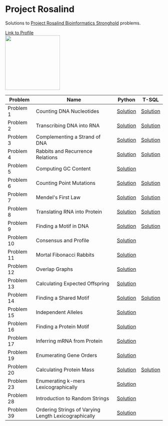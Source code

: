 # Project Rosalind
Solutions to [Project Rosalind Bioinformatics Stronghold](http://rosalind.info/problems/list-view/) problems.

[Link to Profile](http://rosalind.info/users/tim_ope/)
<br>
<img height = "175" src ="https://i.imgur.com/Bv2Tkfi.png"/>
<br>

| Problem  | Name | Python | T-SQL |
| ------------- | ------------- | ------------- | ------------- |
| Problem 1  | Counting DNA Nucleotides | [Solution](https://github.com/timothymahajan/Project-Rosalind/blob/master/001_DNA/DNA.py) | [Solution](https://github.com/timothymahajan/Project-Rosalind/blob/master/001_DNA/DNA.sql)
| Problem 2  | Transcribing DNA into RNA | [Solution](https://github.com/timothymahajan/Project-Rosalind/blob/master/002_RNA/RNA.py) | [Solution](https://github.com/timothymahajan/Project-Rosalind/blob/master/002_RNA/RNA.sql)
| Problem 3  | Complementing a Strand of DNA | [Solution](https://github.com/timothymahajan/Project-Rosalind/blob/master/003_REVC/REVC.py) | [Solution](https://github.com/timothymahajan/Project-Rosalind/blob/master/003_REVC/REVC.sql)
| Problem 4  | Rabbits and Recurrence Relations | [Solution](https://github.com/timothymahajan/Project-Rosalind/blob/master/004_FIB/FIB.py) | [Solution](https://github.com/timothymahajan/Project-Rosalind/blob/master/004_FIB/FIB.sql)
| Problem 5  | Computing GC Content | [Solution](https://github.com/timothymahajan/Project-Rosalind/blob/master/005_GC/GC.py) | 
| Problem 6  | Counting Point Mutations | [Solution](https://github.com/timothymahajan/Project-Rosalind/blob/master/006_HAMM/HAMM.py) | [Solution](https://github.com/timothymahajan/Project-Rosalind/blob/master/006_HAMM/HAMM.sql)
| Problem 7  | Mendel's First Law | [Solution](https://github.com/timothymahajan/Project-Rosalind/blob/master/007_IPRB/IPRB.py) | [Solution](https://github.com/timothymahajan/Project-Rosalind/blob/master/007_IPRB/IPRB.sql)
| Problem 8  | Translating RNA into Protein | [Solution](https://github.com/timothymahajan/Project-Rosalind/blob/master/008_PROT/PROT.py) | [Solution](https://github.com/timothymahajan/Project-Rosalind/blob/master/008_PROT/PROT.sql)
| Problem 9  | Finding a Motif in DNA | [Solution](https://github.com/timothymahajan/Project-Rosalind/blob/master/009_SUBS/SUBS.py) | [Solution](https://github.com/timothymahajan/Project-Rosalind/blob/master/009_SUBS/SUBS.sql)
| Problem 10  | Consensus and Profile | [Solution](https://github.com/timothymahajan/Project-Rosalind/blob/master/010_CONS/CONS.py) | 
| Problem 11  | Mortal Fibonacci Rabbits | [Solution](https://github.com/timothymahajan/Project-Rosalind/blob/master/011_FIBD/FIBD.py) | 
| Problem 12  | Overlap Graphs | [Solution](https://github.com/timothymahajan/Project-Rosalind/blob/master/012_GRPH/GRPH.py) |
| Problem 13  | Calculating Expected Offspring | [Solution](https://github.com/timothymahajan/Project-Rosalind/blob/master/013_IEV/IEV.py) |
| Problem 14  | Finding a Shared Motif | [Solution](https://github.com/timothymahajan/Project-Rosalind/blob/master/014_LCSM/LCSM.py) | [Solution](https://github.com/timothymahajan/Project-Rosalind/blob/master/014_LCSM/LCSM.sql)
| Problem 15  | Independent Alleles | [Solution](https://github.com/timothymahajan/Project-Rosalind/blob/master/015_LIA/LIA.py) | 
| Problem 16  | Finding a Protein Motif | [Solution](https://github.com/timothymahajan/Project-Rosalind/blob/master/016_MPRT/MPRT.py) |
| Problem 17  | Inferring mRNA from Protein | [Solution](https://github.com/timothymahajan/Project-Rosalind/blob/master/017_MRNA/MRNA.py) |
| Problem 19  | Enumerating Gene Orders | [Solution](https://github.com/timothymahajan/Project-Rosalind/blob/master/019_PERM/PERM.py) |
| Problem 20  | Calculating Protein Mass| [Solution](https://github.com/timothymahajan/Project-Rosalind/blob/master/020_PRTM/PRTM.py) | [Solution](https://github.com/timothymahajan/Project-Rosalind/blob/master/020_PRTM/PRTM.py)
| Problem 23  | Enumerating k-mers Lexicographically | [Solution](https://github.com/timothymahajan/Project-Rosalind/blob/master/023_LEXF/LEXF.py) |
| Problem 28  | Introduction to Random Strings | [Solution](https://github.com/timothymahajan/Project-Rosalind/blob/master/028_PROB/PROB.py) |
| Problem 39  | Ordering Strings of Varying Length Lexicographically | [Solution](https://github.com/timothymahajan/Project-Rosalind/blob/master/039_LEXV/LEXV.py) |
